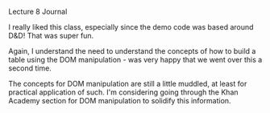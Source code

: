 Lecture 8 Journal

I really liked this class, especially since the demo code was based around D&D! That was super fun.

Again, I understand the need to understand the concepts of how to build a table using the DOM manipulation - was very happy that we went over this a second time.

The concepts for DOM manipulation are still a little muddled, at least for practical application of such.
I'm considering going through the Khan Academy section for DOM manipulation to solidify this information.
